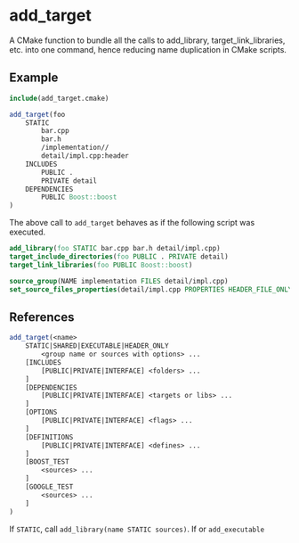 # add_target

A CMake function to bundle all the calls to add_library, target_link_libraries, etc. into one command, hence reducing name duplication in CMake scripts.

## Example

```cmake
include(add_target.cmake)

add_target(foo
	STATIC
		bar.cpp
		bar.h
		/implementation//
		detail/impl.cpp:header
	INCLUDES
		PUBLIC .
		PRIVATE detail
	DEPENDENCIES
		PUBLIC Boost::boost
)
```

The above call to `add_target` behaves as if the following script was executed.

```cmake
add_library(foo STATIC bar.cpp bar.h detail/impl.cpp)
target_include_directories(foo PUBLIC . PRIVATE detail)
target_link_libraries(foo PUBLIC Boost::boost)

source_group(NAME implementation FILES detail/impl.cpp)
set_source_files_properties(detail/impl.cpp PROPERTIES HEADER_FILE_ONLY ON)
```

## References

```cmake
add_target(<name>
	STATIC|SHARED|EXECUTABLE|HEADER_ONLY
		<group name or sources with options> ...
	[INCLUDES
		[PUBLIC|PRIVATE|INTERFACE] <folders> ...
	]
	[DEPENDENCIES
		[PUBLIC|PRIVATE|INTERFACE] <targets or libs> ...
	]
	[OPTIONS
		[PUBLIC|PRIVATE|INTERFACE] <flags> ...
	]
	[DEFINITIONS
		[PUBLIC|PRIVATE|INTERFACE] <defines> ...
	]
	[BOOST_TEST
		<sources> ...
	]
	[GOOGLE_TEST
		<sources> ...
	]
)
```

If `STATIC`, call `add_library(name STATIC sources)`. If or `add_executable`

